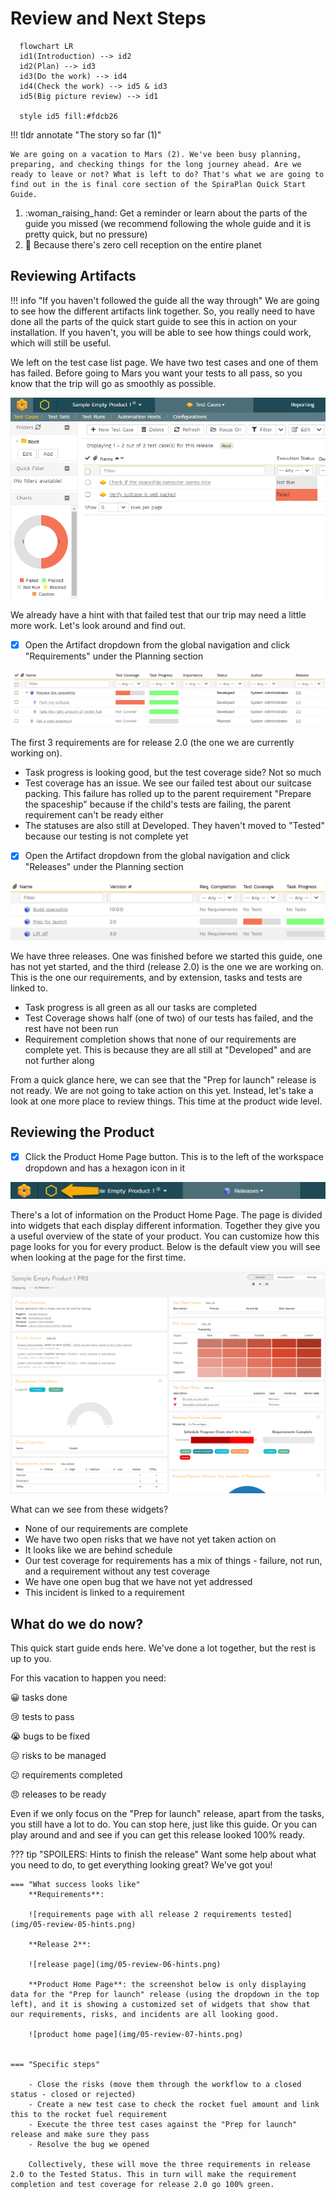 # Review and Next Steps

``` mermaid
  flowchart LR
  id1(Introduction) --> id2
  id2(Plan) --> id3
  id3(Do the work) --> id4
  id4(Check the work) --> id5 & id3
  id5(Big picture review) --> id1

  style id5 fill:#fdcb26
```

!!! tldr annotate "The story so far (1)"

    We are going on a vacation to Mars (2). We've been busy planning, preparing, and checking things for the long journey ahead. Are we ready to leave or not? What is left to do? That's what we are going to find out in the is final core section of the SpiraPlan Quick Start Guide.

1.  :woman_raising_hand: Get a reminder or learn about the parts of the guide you missed (we recommend following the whole guide and it is pretty quick, but no pressure)
2.  :rocket: Because there's zero cell reception on the entire planet

## Reviewing Artifacts
!!! info "If you haven't followed the guide all the way through"
    We are going to see how the different artifacts link together. So, you really need to have done all the parts of the quick start guide to see this in action on your installation. If you haven't, you will be able to see how things could work, which will still be useful.

We left on the test case list page. We have two test cases and one of them has failed. Before going to Mars you want your tests to all pass, so you know that the trip will go as smoothly as possible.

![test case list page](img/04-test-11-execute.png)

We already have a hint with that failed test that our trip may need a little more work. Let's look around and find out.

- [x] Open the Artifact dropdown from the global navigation and click "Requirements" under the Planning section

![requirement list page](img/05-review-01.png)

The first 3 requirements are for release 2.0 (the one we are currently working on). 

- Task progress is looking good, but the test coverage side? Not so much
- Test coverage has an issue. We see our failed test about our suitcase packing. This failure has rolled up to the parent requirement "Prepare the spaceship" because if the child's tests are failing, the parent requirement can't be ready either
- The statuses are also still at Developed. They haven't moved to "Tested" because our testing is not complete yet

- [x] Open the Artifact dropdown from the global navigation and click "Releases" under the Planning section

![release list page](img/05-review-02.png)

We have three releases. One was finished before we started this guide, one has not yet started, and the third (release 2.0) is the one we are working on. This is the one our requirements, and by extension, tasks and tests are linked to.

- Task progress is all green as all our tasks are completed
- Test Coverage shows half (one of two) of our tests has failed, and the rest have not been run
- Requirement completion shows that none of our requirements are complete yet. This is because they are all still at "Developed" and are not further along

From a quick glance here, we can see that the "Prep for launch" release is not ready. We are not going to take action on this yet. Instead, let's take a look at one more place to review things. This time at the product wide level.

## Reviewing the Product
- [x] Click the Product Home Page button. This is to the left of the workspace dropdown and has a hexagon icon in it

![product home page button](img/05-review-03.png)

There's a lot of information on the Product Home Page. The page is divided into widgets that each display different information. Together they give you a useful overview of the state of your product. You can customize how this page looks for you for every product. Below is the default view you will see when looking at the page for the first time.

![product home page](img/05-review-04.png)

What can we see from these widgets?

- None of our requirements are complete
- We have two open risks that we have not yet taken action on
- It looks like we are behind schedule 
- Our test coverage for requirements has a mix of things - failure, not run, and a requirement without any test coverage
- We have one open bug that we have not yet addressed
- This incident is linked to a requirement

## What do we do now?
This quick start guide ends here. We've done a lot together, but the rest is up to you. 

For this vacation to happen you need:

:grinning: tasks done

:cry: tests to pass

:sob: bugs to be fixed

:confounded: risks to be managed

:confused: requirements completed

:angry: releases to be ready

Even if we only focus on the "Prep for launch" release, apart from the tasks, you still have a lot to do. You can stop here, just like this guide. Or you can play around and and see if you can get this release looked 100% ready.

??? tip "SPOILERS: Hints to finish the release"
    Want some help about what you need to do, to get everything looking great? We've got you!

    === "What success looks like"
        **Requirements**:
        
        ![requirements page with all release 2 requirements tested](img/05-review-05-hints.png)

        **Release 2**:

        ![release page](img/05-review-06-hints.png)

        **Product Home Page**: the screenshot below is only displaying data for the "Prep for launch" release (using the dropdown in the top left), and it is showing a customized set of widgets that show that our requirements, risks, and incidents are all looking good.

        ![product home page](img/05-review-07-hints.png)


    === "Specific steps"

        - Close the risks (move them through the workflow to a closed status - closed or rejected)
        - Create a new test case to check the rocket fuel amount and link this to the rocket fuel requirement
        - Execute the three test cases against the "Prep for launch" release and make sure they pass
        - Resolve the bug we opened

        Collectively, these will move the three requirements in release 2.0 to the Tested Status. This in turn will make the requirement completion and test coverage for release 2.0 go 100% green.



<!-- ## More to come
- Planning board
- Test sets
- Test parameters
- Admin - planning
- Admin - make a product
- Admin - components
- Admin - custom properties -->